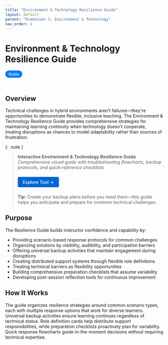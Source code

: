```yaml
---
title: "Environment & Technology Resilience Guide"
layout: default
parent: "Dimension 1: Environment & Technology"
nav_order: 4
---
```


# Environment & Technology Resilience Guide

<span style="background: #007bff; color: white; padding: 4px 10px; border-radius: 16px; font-size: 12px; font-weight: 500; white-space: nowrap; display: inline-block; margin-bottom: 24px;">Guide</span>

## Overview
Technical challenges in hybrid environments aren't failures—they're opportunities to demonstrate flexible, inclusive teaching. The Environment & Technology Resilience Guide provides comprehensive strategies for maintaining learning continuity when technology doesn't cooperate, treating disruptions as chances to model adaptability rather than sources of frustration.



{: .note }
> **Interactive Environment & Technology Resilience Guide**  
> *Comprehensive visual guide with troubleshooting flowcharts, backup protocols, and quick-reference checklists*
>
> <a href="{{ '/assets/tools/hybrid-learning-environment-teacher-resilience-guide-visual.html' | relative_url }}" style="display: inline-block; background: #0366d6; color: white; padding: 8px 16px; text-decoration: none; border-radius: 4px; font-weight: 500; margin: 8px 0; font-size: 14px;">
> Explore Tool →
> </a>
>
> **Tip:** Create your backup plans before you need them—this guide helps you anticipate and prepare for common technical challenges.

## Purpose
The Resilience Guide builds instructor confidence and capability by:

- Providing scenario-based response protocols for common challenges
- Organizing solutions by visibility, audibility, and participation barriers
- Offering universal backup activities that maintain engagement during disruptions
- Creating distributed support systems through flexible role definitions
- Treating technical barriers as flexibility opportunities
- Building comprehensive preparation checklists that assume variability
- Developing post-session reflection tools for continuous improvement

## How It Works
The guide organizes resilience strategies around common scenario types, each with multiple response options that work for diverse learners. Universal backup activities ensure learning continues regardless of technical status. Role definition cards help distribute support responsibilities, while preparation checklists proactively plan for variability. Quick response flowcharts guide in-the-moment decisions without requiring technical expertise.